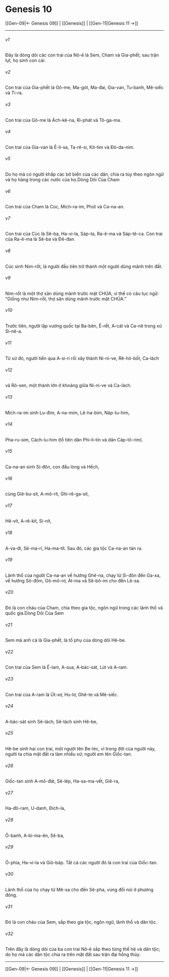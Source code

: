 # Genesis 10

[[Gen-09|← Genesis 09]] | [[Genesis]] | [[Gen-11|Genesis 11 →]]
***



###### v1 
Đây là dòng dõi các con trai của Nô-ê là Sem, Cham và Gia-phết; sau trận lụt, họ sinh con cái. 

###### v2 
Con trai của Gia-phết là Gô-me, Ma-gót, Ma-đai, Gia-van, Tu-banh, Mê-siếc và Ti-ra. 

###### v3 
Con trai của Gô-me là Ách-kê-na, Ri-phát và Tô-ga-ma. 

###### v4 
Con trai của Gia-van là Ê-li-sa, Ta-rê-si, Kít-tim và Đô-da-nim. 

###### v5 
Do họ mà có người khắp các bờ biển của các dân, chia ra tùy theo ngôn ngữ và họ hàng trong các nước của họ.Dòng Dõi Của Cham 

###### v6 
Con trai của Cham là Cúc, Mích-ra-im, Phút và Ca-na-an. 

###### v7 
Con trai của Cúc là Sê-ba, Ha-vi-la, Sáp-ta, Ra-ê-ma và Sáp-tê-ca. Con trai của Ra-ê-ma là Sê-ba và Đê-đan. 

###### v8 
Cúc sinh Nim-rốt, là người đầu tiên trở thành một người dũng mãnh trên đất. 

###### v9 
Nim-rốt là một thợ săn dũng mãnh trước mặt CHÚA, vì thế có câu tục ngữ: "Giống như Nim-rốt, thợ săn dũng mãnh trước mặt CHÚA." 

###### v10 
Trước tiên, người lập vương quốc tại Ba-bên, Ê-rết, A-cát và Ca-nê trong xứ Si-nê-a. 

###### v11 
Từ xứ đó, người tiến qua A-si-ri rồi xây thành Ni-ni-ve, Rê-hô-bốt, Ca-lách 

###### v12 
và Rô-sen, một thành lớn ở khoảng giữa Ni-ni-ve và Ca-lách. 

###### v13 
Mích-ra-im sinh Lu-đim, A-na-mim, Lê-ha-bim, Náp-tu-him, 

###### v14 
Pha-ru-sim, Cách-lu-him (tổ tiên dân Phi-li-tin và dân Cáp-tô-rim). 

###### v15 
Ca-na-an sinh Si-đôn, con đầu lòng và Hếch, 

###### v16 
cùng Giê-bu-sít, A-mô-rít, Ghi-rê-ga-sít, 

###### v17 
Hê-vít, A-rê-kít, Si-nít, 

###### v18 
A-va-đi, Sê-ma-ri, Ha-ma-tít. Sau đó, các gia tộc Ca-na-an tản ra. 

###### v19 
Lãnh thổ của người Ca-na-an về hướng Ghê-na, chạy từ Si-đôn đến Ga-xa, về hướng Sô-đôm, Gô-mô-rơ, Át-ma và Sê-bô-im cho đến Lê-sa. 

###### v20 
Đó là con cháu của Cham, chia theo gia tộc, ngôn ngữ trong các lãnh thổ và quốc gia.Dòng Dõi Của Sem 

###### v21 
Sem mà anh cả là Gia-phết, là tổ phụ của dòng dõi Hê-be. 

###### v22 
Con trai của Sem là Ê-lam, A-sua, A-bác-sát, Lút và A-ram. 

###### v23 
Con trai của A-ram là Út-xơ, Hu-lơ, Ghê-te và Mê-siếc. 

###### v24 
A-bác-sát sinh Sê-lách; Sê-lách sinh Hê-be, 

###### v25 
Hê-be sinh hai con trai, một người tên Be-léc, vì trong đời của người này, người ta chia mặt đất ra làm nhiều xứ; người em tên Giốc-tan. 

###### v26 
Giốc-tan sinh A-mô-đát, Sê-lép, Ha-sa-ma-vết, Giê-ra, 

###### v27 
Ha-đô-ram, U-danh, Đích-la, 

###### v28 
Ô-banh, A-bi-ma-ên, Sê-ba, 

###### v29 
Ô-phia, Ha-vi-la và Giô-báp. Tất cả các người đó là con trai của Giốc-tan. 

###### v30 
Lãnh thổ của họ chạy từ Mê-sa cho đến Sê-pha, vùng đồi núi ở phương đông. 

###### v31 
Đó là con cháu của Sem, sắp theo gia tộc, ngôn ngữ, lãnh thổ và dân tộc. 

###### v32 
Trên đây là dòng dõi của ba con trai Nô-ê sắp theo từng thế hệ và dân tộc; do họ mà các dân tộc chia ra trên mặt đất sau trận đại hồng thủy.

***
[[Gen-09|← Genesis 09]] | [[Genesis]] | [[Gen-11|Genesis 11 →]]
